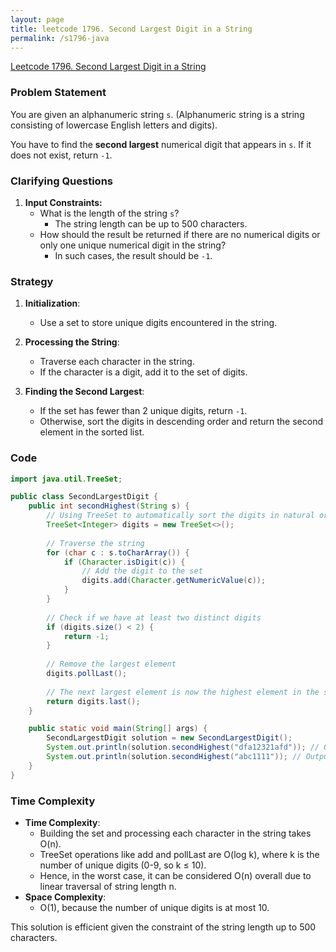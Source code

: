 ```yaml
---
layout: page
title: leetcode 1796. Second Largest Digit in a String
permalink: /s1796-java
---
```

[Leetcode 1796. Second Largest Digit in a String](https://algoadvance.github.io/algoadvance/l1796)
### Problem Statement

You are given an alphanumeric string `s`. (Alphanumeric string is a string consisting of lowercase English letters and digits).

You have to find the **second largest** numerical digit that appears in `s`. If it does not exist, return `-1`.

### Clarifying Questions

1. **Input Constraints:**
   - What is the length of the string `s`?
     - The string length can be up to 500 characters.
   - How should the result be returned if there are no numerical digits or only one unique numerical digit in the string?
     - In such cases, the result should be `-1`.

### Strategy

1. **Initialization**:
   - Use a set to store unique digits encountered in the string.
   
2. **Processing the String**:
   - Traverse each character in the string.
   - If the character is a digit, add it to the set of digits.

3. **Finding the Second Largest**:
   - If the set has fewer than 2 unique digits, return `-1`.
   - Otherwise, sort the digits in descending order and return the second element in the sorted list.

### Code

```java
import java.util.TreeSet;

public class SecondLargestDigit {
    public int secondHighest(String s) {
        // Using TreeSet to automatically sort the digits in natural order
        TreeSet<Integer> digits = new TreeSet<>();
        
        // Traverse the string
        for (char c : s.toCharArray()) {
            if (Character.isDigit(c)) {
                // Add the digit to the set
                digits.add(Character.getNumericValue(c));
            }
        }
        
        // Check if we have at least two distinct digits
        if (digits.size() < 2) {
            return -1;
        }
        
        // Remove the largest element
        digits.pollLast();
        
        // The next largest element is now the highest element in the set
        return digits.last();
    }

    public static void main(String[] args) {
        SecondLargestDigit solution = new SecondLargestDigit();
        System.out.println(solution.secondHighest("dfa12321afd")); // Output: 2
        System.out.println(solution.secondHighest("abc1111")); // Output: -1
    }
}
```

### Time Complexity

- **Time Complexity**: 
  - Building the set and processing each character in the string takes O(n).
  - TreeSet operations like add and pollLast are O(log k), where k is the number of unique digits (0-9, so k ≤ 10).
  - Hence, in the worst case, it can be considered O(n) overall due to linear traversal of string length n.
- **Space Complexity**:
  - O(1), because the number of unique digits is at most 10.

This solution is efficient given the constraint of the string length up to 500 characters.